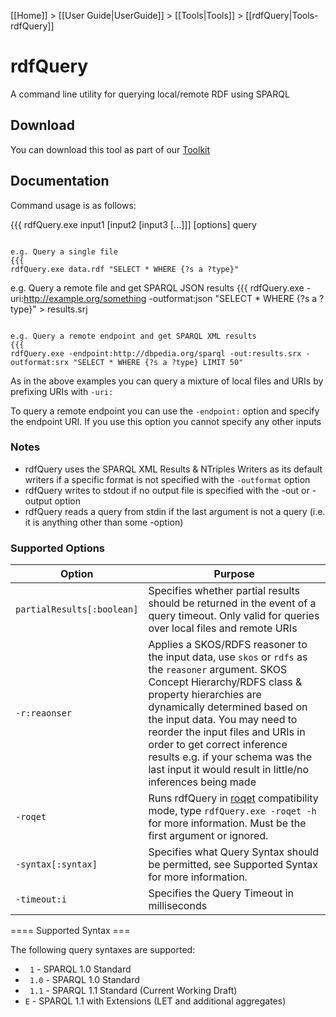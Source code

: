 [[Home]] > [[User Guide|UserGuide]] > [[Tools|Tools]] > [[rdfQuery|Tools-rdfQuery]]

# rdfQuery 

A command line utility for querying local/remote RDF using SPARQL

## Download 

You can download this tool as part of our [Toolkit](http://www.dotnetrdf.org?content.asp?pageID=Download%20dotNetRDF%20Toolkit%20for%20Windows)

## Documentation 

Command usage is as follows:

{{{
rdfQuery.exe input1 [input2 [input3 [...]]] [options] query
```

e.g. Query a single file
{{{
rdfQuery.exe data.rdf "SELECT * WHERE {?s a ?type}"
```

e.g. Query a remote file and get SPARQL JSON results
{{{
rdfQuery.exe -uri:http://example.org/something -outformat:json "SELECT * WHERE {?s a ?type}" > results.srj
```

e.g. Query a remote endpoint and get SPARQL XML results
{{{
rdfQuery.exe -endpoint:http://dbpedia.org/sparql -out:results.srx -outformat:srx "SELECT * WHERE {?s a ?type} LIMIT 50"
```

As in the above examples you can query a mixture of local files and URIs by prefixing URIs with `-uri:`

To query a remote endpoint you can use the `-endpoint:` option and specify the endpoint URI. If you use this option you cannot specify any other inputs

### Notes 

* rdfQuery uses the SPARQL XML Results & NTriples Writers as its default writers if a specific format is not specified with the `-outformat` option
* rdfQuery writes to stdout if no output file is specified with the -out or -output option
* rdfQuery reads a query from stdin if the last argument is not a query (i.e. it is anything other than some -option)

### Supported Options 

| Option | Purpose |
| --- | --- |
| `partialResults[:boolean]` | Specifies whether partial results should be returned in the event of a query timeout. Only valid for queries over local files and remote URIs |
| `-r:reaonser` | Applies a SKOS/RDFS reasoner to the input data, use `skos` or `rdfs` as the `reasoner` argument.  SKOS Concept Hierarchy/RDFS class & property hierarchies are dynamically determined based on the input data. You may need to reorder the input files and URIs in order to get correct inference results e.g. if your schema was the last input it would result in little/no inferences being made |
| `-roqet` | Runs rdfQuery in [roqet](http://librdf.org/rasqal/roqet.html) compatibility mode, type `rdfQuery.exe -roqet -h` for more information. Must be the first argument or ignored. |
| `-syntax[:syntax]` | Specifies what Query Syntax should be permitted, see Supported Syntax for more information. |
| `-timeout:i` | Specifies the Query Timeout in milliseconds |

==== Supported Syntax ===

The following query syntaxes are supported:

* ` 1` - SPARQL 1.0 Standard
* ` 1.0` - SPARQL 1.0 Standard
* ` 1.1` - SPARQL 1.1 Standard (Current Working Draft)
* `E` - SPARQL 1.1 with Extensions (LET and additional aggregates) 